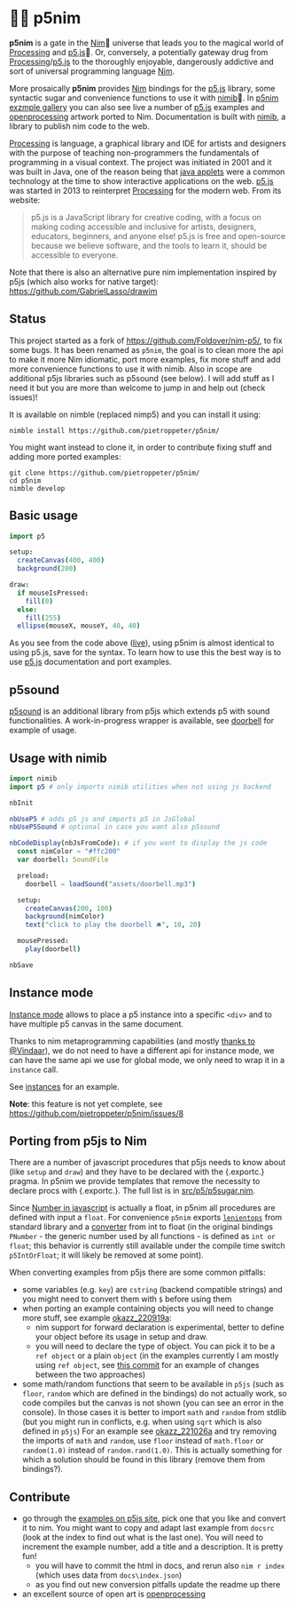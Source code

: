 # 🌸👑 p5nim

**p5nim** is a gate in the [Nim]👑 universe that leads you to the magical world of [Processing] and [p5.js]🌸.
Or, conversely, a potentially gateway drug from [Processing]/[p5.js] to the thoroughly enjoyable,
dangerously addictive and sort of universal programming language [Nim].

More prosaically **p5nim** provides [Nim] bindings for the [p5.js] library, some syntactic sugar
and convenience functions to use it with [nimib]🐳.
In [p5nim exzmple gallery](https://pietroppeter.github.io/p5nim/) you can also
see live a number of [p5.js] examples and [openprocessing] artwork ported to Nim.
Documentation is built with [nimib], a library to publish nim code to the web.

[Processing] is language, a graphical library and IDE for artists and designers with the purpose
of teaching non-programmers the fundamentals of programming in a visual context.
The project was initiated in 2001 and it was built in Java, one of the reason being that [java applets]
were a common technology at the time to show interactive applications on the web.
[p5.js] was started in 2013 to reinterpret [Processing] for the modern web.
From its website:

> p5.js is a JavaScript library for creative coding, with a focus on making coding accessible and inclusive for artists, designers, educators, beginners, and anyone else! p5.js is free and open-source because we believe software, and the tools to learn it, should be accessible to everyone.

Note that there is also an alternative pure nim implementation inspired by p5js (which also works for native target): https://github.com/GabrielLasso/drawim

## Status

This project started as a fork of https://github.com/Foldover/nim-p5/, to fix some bugs.
It has been renamed as `p5nim`, the goal is to clean more the api to make it more Nim idiomatic,
port more examples, fix more stuff and add more convenience functions
to use it with nimib.
Also in scope are additional p5js libraries such as p5sound (see below).
I will add stuff as I need it but you are more than welcome to jump in and help out (check issues)!

It is available on nimble (replaced nimp5) and you can install it using:

    nimble install https://github.com/pietroppeter/p5nim/

You might want instead to clone it, in order to contribute fixing stuff and adding more ported examples:

    git clone https://github.com/pietroppeter/p5nim/
    cd p5nim
    nimble develop

## Basic usage

```nim
import p5

setup:
  createCanvas(400, 400)
  background(200)

draw:
  if mouseIsPressed:
    fill(0)
  else:
    fill(255)
  ellipse(mouseX, mouseY, 40, 40)
```

As you see from the code above ([live](https://pietroppeter.github.io/p5nim/get_started.html)), using p5nim is almost identical to using p5.js, save for the syntax.
To learn how to use this the best way is to use [p5.js] documentation and port examples.

## p5sound

[p5sound](https://p5js.org/reference/#/libraries/p5.sound) is an additional library from p5js which extends p5 with sound functionalities.
A work-in-progress wrapper is available, see [doorbell](https://pietroppeter.github.io/p5nim/doorbell.html) for example of usage.

## Usage with nimib

```nim
import nimib
import p5 # only imports nimib utilities when not using js backend

nbInit

nbUseP5 # adds p5 js and imports p5 in JsGlobal
nbUseP5Sound # optional in case you want also p5sound

nbCodeDisplay(nbJsFromCode): # if you want to display the js code
  const nimColor = "#ffc200"
  var doorbell: SoundFile

  preload:
    doorbell = loadSound("assets/doorbell.mp3")

  setup:
    createCanvas(200, 100)
    background(nimColor)
    text("click to play the doorbell 🛎️", 10, 20)

  mousePressed:
    play(doorbell)

nbSave
```

## Instance mode

[Instance mode](https://github.com/processing/p5.js/wiki/Global-and-instance-mode) allows to place a p5 instance into a specific `<div>`
and to have multiple p5 canvas in the same document.

Thanks to nim metaprogramming capabilities (and mostly [thanks to @Vindaar](https://github.com/pietroppeter/p5nim/pull/5)),
we do not need
to have a different api for instance mode, we can have the same api
we use for global mode, we only need to wrap it in a `instance` call.

See [instances](https://pietroppeter.github.io/p5nim/instances.html) for an example.

**Note**: this feature is not yet complete, see https://github.com/pietroppeter/p5nim/issues/8

## Porting from p5js to Nim

There are a number of javascript procedures that p5js needs to know about (like `setup` and `draw`) and they have to be declared with the {.exportc.} pragma.
In p5nim we provide templates that remove the necessity to declare procs with {.exportc.}. The full list is in [src/p5/p5sugar.nim](src/p5/p5sugar.nim).

Since [Number in javascript](https://developer.mozilla.org/en-US/docs/Web/JavaScript/Reference/Global_Objects/Number)
is actually a float, in p5nim all procedures are defined with input a `float`.
For convenience `p5nim` exports
[`lenientops`](https://nim-lang.org/docs/lenientops.html) from standard library
and a [converter](https://nim-lang.org/docs/manual.html#converters) from int to float
(in the original bindings `PNumber` - the generic number used by all functions -
is defined as `int or float`;
this behavior is currently still available under the compile time switch `p5IntOrFloat`;
it will likely be removed at some point).

When converting examples from p5js there are some common pitfalls:

- some variables (e.g. `key`) are `cstring` (backend compatible strings)
  and you might need to convert them with `$` before using them
- when porting an example containing objects you will need to change more stuff, see example [okazz_220919a](https://pietroppeter.github.io/p5nim/okazz_220919a.html):
  - nim support for forward declaration is experimental, better to define your object before its usage in setup and draw.
  - you will need to declare the type of object. You can pick it to be a `ref object` or a plain `object` (in the examples currently I am mostly using `ref object`, see [this commit](https://github.com/pietroppeter/p5nim/commit/c838f0be6b8871ed48e5c0c7f34f6696e68f1bd1#diff-741692b20db42d00eea54f57dc8b7536948a4dea0200c0c99fa7b9b5566195c9) for an example of changes between the two approaches)
- some math/random functions that seem to be available in `p5js` (such as `floor`, `random` which are defined in the 
  bindings) do not actually work, so code compiles but the canvas is not shown (you can see an error in the console).
  In those cases it is better to import `math` and `random` from stdlib
  (but you might run in conflicts, e.g. when using `sqrt` which is also defined in `p5js`)
  For an example see [okazz_221026a](https://pietroppeter.github.io/p5nim/okazz_221026a.html)
  and try removing the imports of `math` and `random`, use `floor` instead of `math.floor`
  or `random(1.0)` instead of `random.rand(1.0)`.
  This is actually something for which a solution should be found in this library (remove them from bindings?).

## Contribute

- go through the [examples on p5js site](https://p5js.org/examples/), pick one that you like and convert it to nim. You might want to copy and adapt last example from `docsrc` (look at the index to find out what is the last one). You will need to increment the example number, add a title and a description. It is pretty fun!
  - you will have to commit the html in docs, and rerun also `nim r index`
    (which uses data from `docs\index.json`)
  - as you find out new conversion pitfalls update the readme up there
- an excellent source of open art is [openprocessing]


[Nim]: https://nim-lang.org
[nimib]: https://github.com/pietroppeter/nimib/
[Processing]: https://processing.org
[java applets]: https://en.wikipedia.org/wiki/Java_applet
[p5.js]: https://p5js.org
[openprocessing]: https://openprocessing.org/
